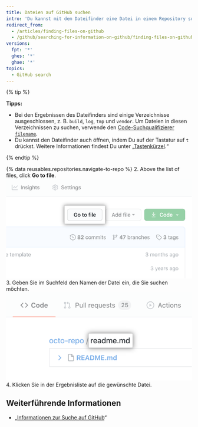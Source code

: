 ```yaml
---
title: Dateien auf GitHub suchen
intro: 'Du kannst mit dem Dateifinder eine Datei in einem Repository suchen. Um eine Datei über mehreren Repositorys auf {% data variables.product.product_name %} zu suchen, verwende den [Code-Suchqualifizierer `filename`](/articles/searching-code#search-by-filename).'
redirect_from:
  - /articles/finding-files-on-github
  - /github/searching-for-information-on-github/finding-files-on-github
versions:
  fpt: '*'
  ghes: '*'
  ghae: '*'
topics:
  - GitHub search
---
```


{% tip %}

**Tipps:**

- Bei den Ergebnissen des Dateifinders sind einige Verzeichnisse ausgeschlossen, z. B. `build`, `log`, `tmp` und `vendor`. Um Dateien in diesen Verzeichnissen zu suchen, verwende den [Code-Suchqualifizierer `filename`](/articles/searching-code#search-by-filename).
- Du kannst den Dateifinder auch öffnen, indem Du auf der Tastatur auf `t` drückst. Weitere Informationen findest Du unter „[Tastenkürzel](/articles/keyboard-shortcuts).“

{% endtip %}

{% data reusables.repositories.navigate-to-repo %}
2. Above the list of files, click **Go to file**. ![Schaltfläche „Find file“ (Datei finden)](/assets/images/help/search/find-file-button.png)
3. Geben Sie im Suchfeld den Namen der Datei ein, die Sie suchen möchten. ![Suchfeld zur Dateisuche](/assets/images/help/search/find-file-search-field.png)
4. Klicken Sie in der Ergebnisliste auf die gewünschte Datei.

## Weiterführende Informationen

- „[Informationen zur Suche auf GitHub](/articles/about-searching-on-github)“
